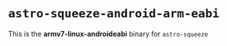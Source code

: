 # `astro-squeeze-android-arm-eabi`

This is the **armv7-linux-androideabi** binary for `astro-squeeze`
